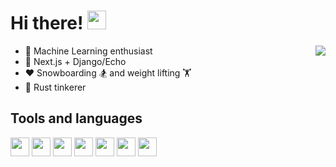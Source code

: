 # Hi there! <img width="30" src="https://media.giphy.com/media/hvRJCLFzcasrR4ia7z/giphy.gif">

<img align="right" src="https://github-readme-stats.vercel.app/api?username=ManiacMaxo&count_private=true&show_icons=true&hide_title=true&hide=stars" />

-   👀 Machine Learning enthusiast
-   🔨 Next.js + Django/Echo
-   ❤️ Snowboarding 🏂 and weight lifting 🏋️
-   🦀 Rust tinkerer

## Tools and languages

<p>
<a href="https://www.nginx.com/" target="_blank" title="Nginx"><img height="30" src="https://storage.gorchilov.net/images/gh/nginx.svg" /></a>
<a href="https://www.docker.com/" target="_blank" title="Docker"><img height="30" src="https://storage.gorchilov.net/images/gh/docker.svg" /></a>
<a href="https://reactjs.org/" target="_blank" title="React"><img height="30" src="https://storage.gorchilov.net/images/gh/react.svg" /></a>
<a href="https://www.djangoproject.com/" target="_blank" title="Django"><img height="30" src="https://storage.gorchilov.net/images/gh/django.svg" /></a>
<a href="https://www.tensorflow.org/" target="_blank" title="TensorFlow"><img height="30" src="https://storage.gorchilov.net/images/gh/tensorflow.svg" /></a>
<a href="https://www.raspberrypi.org/" target="_blank" title="Raspberry Pi"><img height="30" src="https://storage.gorchilov.net/images/gh/raspberry.svg" /></a>
<a href="https://go.dev/" target="_blank" title="Golang"><img height="30" src="https://storage.gorchilov.net/images/gh/golang.svg" /></a>
</p>
